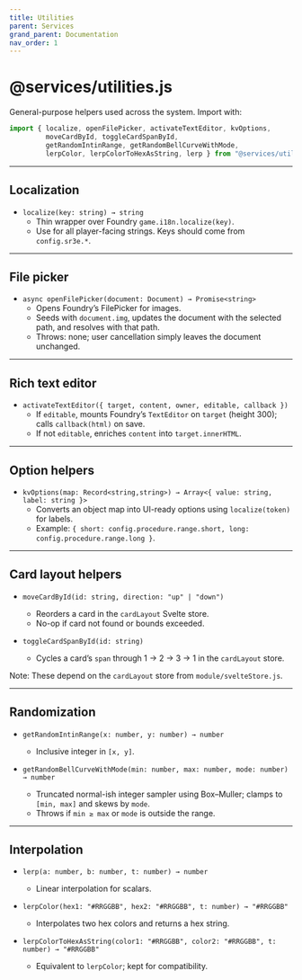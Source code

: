 ```yaml
---
title: Utilities
parent: Services
grand_parent: Documentation
nav_order: 1
---
```


# @services/utilities.js

General-purpose helpers used across the system. Import with:

```js
import { localize, openFilePicker, activateTextEditor, kvOptions,
         moveCardById, toggleCardSpanById,
         getRandomIntinRange, getRandomBellCurveWithMode,
         lerpColor, lerpColorToHexAsString, lerp } from "@services/utilities.js";
```

---

## Localization

- `localize(key: string) → string`
  - Thin wrapper over Foundry `game.i18n.localize(key)`.
  - Use for all player-facing strings. Keys should come from `config.sr3e.*`.

---

## File picker

- `async openFilePicker(document: Document) → Promise<string>`
  - Opens Foundry’s FilePicker for images.
  - Seeds with `document.img`, updates the document with the selected path, and resolves with that path.
  - Throws: none; user cancellation simply leaves the document unchanged.

---

## Rich text editor

- `activateTextEditor({ target, content, owner, editable, callback })`
  - If `editable`, mounts Foundry’s `TextEditor` on `target` (height 300); calls `callback(html)` on save.
  - If not `editable`, enriches `content` into `target.innerHTML`.

---

## Option helpers

- `kvOptions(map: Record<string,string>) → Array<{ value: string, label: string }>`
  - Converts an object map into UI-ready options using `localize(token)` for labels.
  - Example: `{ short: config.procedure.range.short, long: config.procedure.range.long }`.

---

## Card layout helpers

- `moveCardById(id: string, direction: "up" | "down")`
  - Reorders a card in the `cardLayout` Svelte store.
  - No-op if card not found or bounds exceeded.

- `toggleCardSpanById(id: string)`
  - Cycles a card’s `span` through 1 → 2 → 3 → 1 in the `cardLayout` store.

Note: These depend on the `cardLayout` store from `module/svelteStore.js`.

---

## Randomization

- `getRandomIntinRange(x: number, y: number) → number`
  - Inclusive integer in `[x, y]`.

- `getRandomBellCurveWithMode(min: number, max: number, mode: number) → number`
  - Truncated normal-ish integer sampler using Box–Muller; clamps to `[min, max]` and skews by `mode`.
  - Throws if `min ≥ max` or `mode` is outside the range.

---

## Interpolation

- `lerp(a: number, b: number, t: number) → number`
  - Linear interpolation for scalars.

- `lerpColor(hex1: "#RRGGBB", hex2: "#RRGGBB", t: number) → "#RRGGBB"`
  - Interpolates two hex colors and returns a hex string.

- `lerpColorToHexAsString(color1: "#RRGGBB", color2: "#RRGGBB", t: number) → "#RRGGBB"`
  - Equivalent to `lerpColor`; kept for compatibility.
